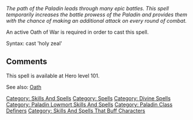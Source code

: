 *The path of the Paladin leads through many epic battles. This spell
temporarily increases the battle prowess of the Paladin and provides
them with the chance of making an additional attack on every round of
combat.*

An active Oath of War is required in order to cast this spell.

Syntax: cast 'holy zeal'

## Comments

This spell is available at Hero level 101.

See also: [Oath](Oath "wikilink")

[Category: Skills And Spells](Category:_Skills_And_Spells "wikilink")
[Category: Spells](Category:_Spells "wikilink") [Category: Divine
Spells](Category:_Divine_Spells "wikilink") [Category: Paladin Lowmort
Skills And
Spells](Category:_Paladin_Lowmort_Skills_And_Spells "wikilink")
[Category: Paladin Class
Definers](Category:_Paladin_Class_Definers "wikilink") [Category: Skills
And Spells That Buff
Characters](Category:_Skills_And_Spells_That_Buff_Characters "wikilink")
